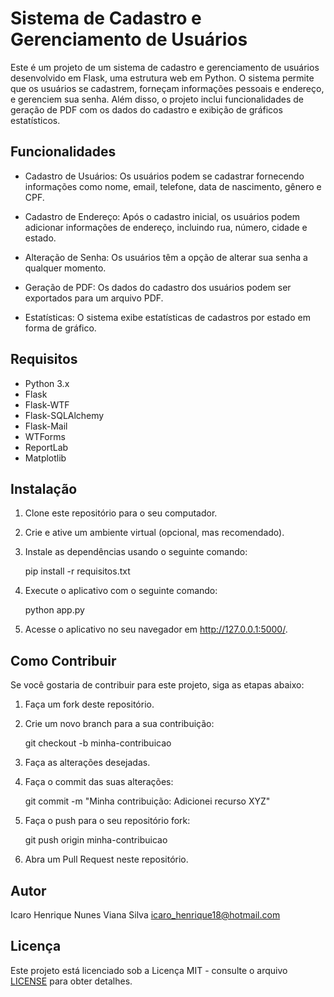 # Sistema de Cadastro e Gerenciamento de Usuários

Este é um projeto de um sistema de cadastro e gerenciamento de usuários desenvolvido em Flask, uma estrutura web em Python. O sistema permite que os usuários se cadastrem, forneçam informações pessoais e endereço, e gerenciem sua senha. Além disso, o projeto inclui funcionalidades de geração de PDF com os dados do cadastro e exibição de gráficos estatísticos.

## Funcionalidades

- Cadastro de Usuários: Os usuários podem se cadastrar fornecendo informações como nome, email, telefone, data de nascimento, gênero e CPF.

- Cadastro de Endereço: Após o cadastro inicial, os usuários podem adicionar informações de endereço, incluindo rua, número, cidade e estado.

- Alteração de Senha: Os usuários têm a opção de alterar sua senha a qualquer momento.

- Geração de PDF: Os dados do cadastro dos usuários podem ser exportados para um arquivo PDF.

- Estatísticas: O sistema exibe estatísticas de cadastros por estado em forma de gráfico.

## Requisitos

- Python 3.x
- Flask
- Flask-WTF
- Flask-SQLAlchemy
- Flask-Mail
- WTForms
- ReportLab
- Matplotlib

## Instalação

1. Clone este repositório para o seu computador.
2. Crie e ative um ambiente virtual (opcional, mas recomendado).
3. Instale as dependências usando o seguinte comando:

    pip install -r requisitos.txt 


4. Execute o aplicativo com o seguinte comando:

    python app.py


5. Acesse o aplicativo no seu navegador em http://127.0.0.1:5000/.

## Como Contribuir

Se você gostaria de contribuir para este projeto, siga as etapas abaixo:

1. Faça um fork deste repositório.
2. Crie um novo branch para a sua contribuição:

    git checkout -b minha-contribuicao

3. Faça as alterações desejadas.
4. Faça o commit das suas alterações:

    git commit -m "Minha contribuição: Adicionei recurso XYZ" 


5. Faça o push para o seu repositório fork:

    git push origin minha-contribuicao


6. Abra um Pull Request neste repositório.

## Autor

Icaro Henrique Nunes Viana Silva
icaro_henrique18@hotmail.com

## Licença

Este projeto está licenciado sob a Licença MIT - consulte o arquivo [LICENSE](LICENSE) para obter detalhes.





